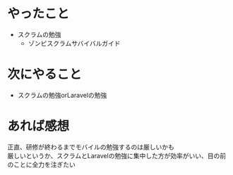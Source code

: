 # やったこと
* スクラムの勉強
  * ゾンビスクラムサバイバルガイド
# 次にやること
* スクラムの勉強orLaravelの勉強
# あれば感想
正直、研修が終わるまでモバイルの勉強するのは厳しいかも  
厳しいというか、スクラムとLaravelの勉強に集中した方が効率がいい、目の前のことに全力を注ぎたい
